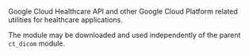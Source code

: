Google Cloud Healthcare API and other Google Cloud Platform related utilities
for healthcare applications.

The module may be downloaded and used independently of the parent `ct_dicom`
module.
